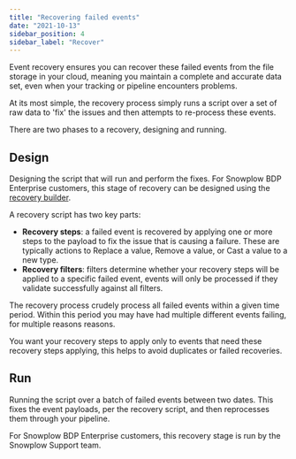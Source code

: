 ```yaml
---
title: "Recovering failed events"
date: "2021-10-13"
sidebar_position: 4
sidebar_label: "Recover"
---
```


Event recovery ensures you can recover these failed events from the file storage in your cloud, meaning you maintain a complete and accurate data set, even when your tracking or pipeline encounters problems.

At its most simple, the recovery process simply runs a script over a set of raw data to 'fix' the issues and then attempts to re-process these events.

There are two phases to a recovery, designing and running.

## Design

Designing the script that will run and perform the fixes. For Snowplow BDP Enterprise customers, this stage of recovery can be designed using the [recovery builder](/docs/data-product-studio/data-quality/failed-events/recovering-failed-events/builder/index.md).

A recovery script has two key parts:
- **Recovery steps**: a failed event is recovered by applying one or more steps to the payload to fix the issue that is causing a failure. These are typically actions to Replace a value, Remove a value, or Cast a value to a new type.
- **Recovery filters**: filters determine whether your recovery steps will be applied to a specific failed event, events will only be processed if they validate successfully against all filters.

The recovery process crudely process all failed events within a given time period. Within this period you may have had multiple different events failing, for multiple reasons reasons.

You want your recovery steps to apply only to events that need these recovery steps applying, this helps to avoid duplicates or failed recoveries.

## Run

Running the script over a batch of failed events between two dates. This fixes the event payloads, per the recovery script, and then reprocesses them through your pipeline.

For Snowplow BDP Enterprise customers, this recovery stage is run by the Snowplow Support team.
